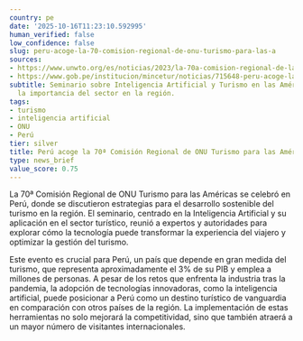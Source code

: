 ```yaml
---
country: pe
date: '2025-10-16T11:23:10.592995'
human_verified: false
low_confidence: false
slug: peru-acoge-la-70-comision-regional-de-onu-turismo-para-las-a
sources:
- https://www.unwto.org/es/noticias/2023/la-70a-comision-regional-de-la-omt-para-las-americas
- https://www.gob.pe/institucion/mincetur/noticias/715648-peru-acoge-la-70-comision-regional-de-la-omt-para-las-americas
subtitle: Seminario sobre Inteligencia Artificial y Turismo en las Américas destaca
  la importancia del sector en la región.
tags:
- turismo
- inteligencia artificial
- ONU
- Perú
tier: silver
title: Perú acoge la 70ª Comisión Regional de ONU Turismo para las Américas
type: news_brief
value_score: 0.75
---
```


<p>La 70ª Comisión Regional de ONU Turismo para las Américas se celebró en Perú, donde se discutieron estrategias para el desarrollo sostenible del turismo en la región. El seminario, centrado en la Inteligencia Artificial y su aplicación en el sector turístico, reunió a expertos y autoridades para explorar cómo la tecnología puede transformar la experiencia del viajero y optimizar la gestión del turismo.</p><p>Este evento es crucial para Perú, un país que depende en gran medida del turismo, que representa aproximadamente el 3% de su PIB y emplea a millones de personas. A pesar de los retos que enfrenta la industria tras la pandemia, la adopción de tecnologías innovadoras, como la inteligencia artificial, puede posicionar a Perú como un destino turístico de vanguardia en comparación con otros países de la región. La implementación de estas herramientas no solo mejorará la competitividad, sino que también atraerá a un mayor número de visitantes internacionales.</p>